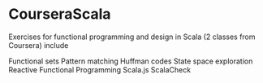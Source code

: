 # CourseraScala
Exercises for functional programming and design in Scala (2 classes from Coursera) include

Functional sets
Pattern matching
Huffman codes
State space exploration
Reactive Functional Programming
Scala.js
ScalaCheck
